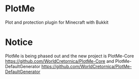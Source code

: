 PlotMe
======

Plot and protection plugin for Minecraft with Bukkit

Notice
======

PlotMe is being phased out and the new project is PlotMe-Core https://github.com/WorldCretornica/PlotMe-Core and PlotMe-DefaultGenerator https://github.com/WorldCretornica/PlotMe-DefaultGenerator
